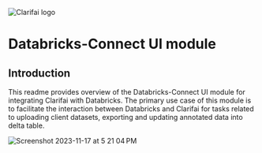 ![Clarifai logo](https://www.clarifai.com/hs-fs/hubfs/logo/Clarifai/clarifai-740x150.png?width=240) 

# Databricks-Connect UI module
## Introduction

This readme provides overview of the Databricks-Connect UI module for integrating Clarifai with Databricks. The primary use case of this module is to facilitate the interaction between Databricks and Clarifai for tasks related to uploading client datasets, exporting and updating annotated data into delta table.

![Screenshot 2023-11-17 at 5 21 04 PM](https://github.com/Clarifai/clarifai-pyspark/assets/143642606/7b6bfc6a-19b9-48d7-8013-24e79fc5aacf)
